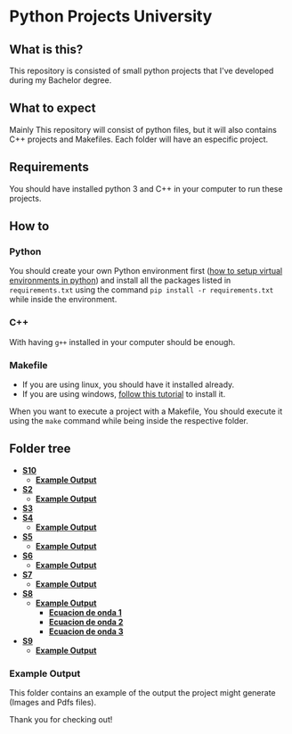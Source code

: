 # Python Projects University
## What is this?
This repository is consisted of small python projects that I've developed during my Bachelor degree.

## What to expect
Mainly This repository will consist of python files, but it will also contains C++ projects and Makefiles.
Each folder will have an especific project.

## Requirements
You should have installed python 3 and C++ in your computer to run these projects.

## How to
### Python
You should create your own Python environment first ([how to setup virtual environments in python](https://www.freecodecamp.org/news/how-to-setup-virtual-environments-in-python/)) and install all the packages listed in `requirements.txt` using the command `pip install -r requirements.txt` while inside the environment.

### C++
With having `g++` installed in your computer should be enough.

### Makefile
- If you are using linux, you should have it installed already.
- If you are using windows, [follow this tutorial](https://earthly.dev/blog/makefiles-on-windows/) to install it.

When you want to execute a project with a Makefile, You should execute it using the `make` command while being inside the respective folder. 

## Folder tree
- [**S10**](S10)
    - [**Example Output**](<S10/Example Output>)
- [**S2**](S2)
    - [**Example Output**](<S2/Example Output>)
- [**S3**](S3)
- [**S4**](S4)
    - [**Example Output**](<S4/Example Output>)
- [**S5**](S5)
    - [**Example Output**](<S5/Example Output>)
- [**S6**](S6)
    - [**Example Output**](<S6/Example Output>)
- [**S7**](S7)
    - [**Example Output**](<S7/Example Output>)
- [**S8**](S8)
    - [**Example Output**](<S8/Example Output>)
        - [**Ecuacion de onda 1**](<S8/Example Output/Ecuacion de onda 1>)
        - [**Ecuacion de onda 2**](<S8/Example Output/Ecuacion de onda 2>)
        - [**Ecuacion de onda 3**](<S8/Example Output/Ecuacion de onda 3>)
- [**S9**](S9)
    - [**Example Output**](<S9/Example Output>)


### Example Output
This folder contains an example of the output the project might generate (Images and Pdfs files).

Thank you for checking out!
